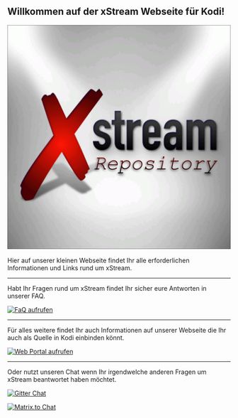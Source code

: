 

## Willkommen auf der xStream Webseite für Kodi!

![xStream logo](https://raw.githubusercontent.com/streamxstream/xStreamRepoWeb/gh-pages/icon.png)

Hier auf unserer kleinen Webseite findet Ihr alle erforderlichen Informationen und Links rund um xStream.

***

Habt Ihr Fragen rund um xStream findet Ihr sicher eure Antworten in unserer FAQ.

[![FaQ aufrufen](https://raw.githubusercontent.com/streamxstream/xStreamRepoWeb/gh-pages/config/faq.png)](https://github.com/streamxstream/xStream-FAQ/blob/master/xStream_Anleitung_FAQ.md)

***

Für alles weitere findet Ihr auch Informationen auf unserer Webseite die Ihr auch als Quelle in Kodi einbinden könnt.

[![Web Portal aufrufen](https://raw.githubusercontent.com/streamxstream/xStreamRepoWeb/gh-pages/config/web.png)](https://streamxstream.github.io/xStreamRepoWeb/)

***

Oder nutzt unseren Chat wenn Ihr irgendwelche anderen Fragen um xStream beantwortet haben möchtet.

[![Gitter Chat](https://raw.githubusercontent.com/streamxstream/xStreamRepoWeb/gh-pages/config/gitter.png)](https://gitter.im/streamxstream/community?utm_source=badge&utm_medium=badge&utm_campaign=pr-badge)

[![Matrix.to Chat](https://raw.githubusercontent.com/streamxstream/xStreamRepoWeb/gh-pages/config/element.png)](https://matrix.to/#/#streamxstream_community:gitter.im)
